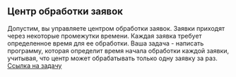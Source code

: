 ## Центр обработки заявок
Допустим, вы управляете центром обработки заявок. Заявки приходят через некоторые промежутки времени. Каждая заявка требует определенное время для ее обработки. Ваша задача - написать программу, которая определит время начала обработки каждой заявки, учитывая, что центр может обрабатывать только одну заявку за раз.
[Ссылка на задачу](https://stepik.org/lesson/1219910/step/5?unit=1233242)